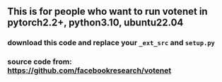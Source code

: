 ## This is for people who want to run votenet in pytorch2.2+, python3.10, ubuntu22.04
### download this code and replace your ```_ext_src``` and ```setup.py```
### source code from: https://github.com/facebookresearch/votenet
